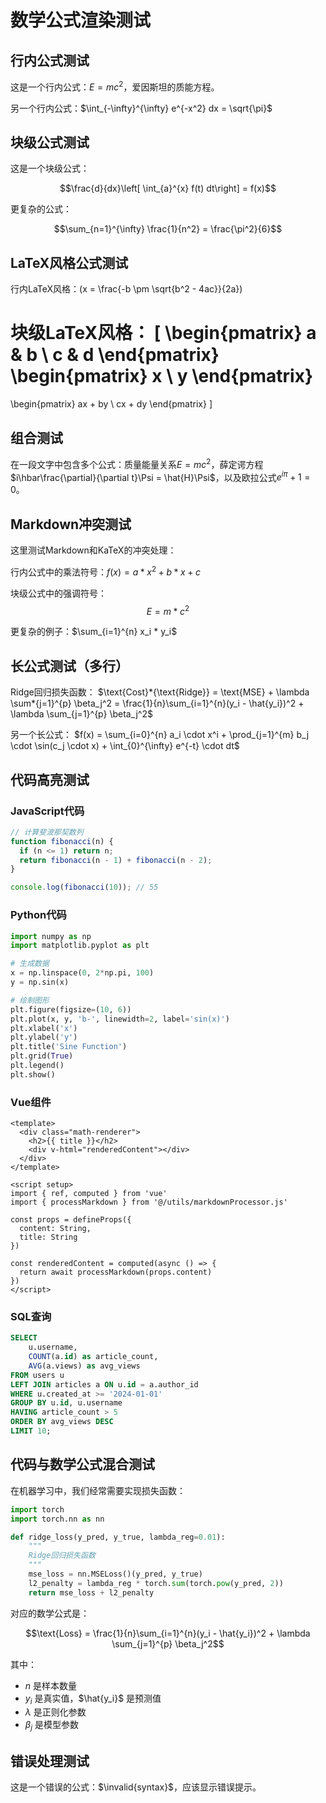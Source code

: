 # 数学公式渲染测试

## 行内公式测试
这是一个行内公式：$E = mc^2$，爱因斯坦的质能方程。

另一个行内公式：$\int_{-\infty}^{\infty} e^{-x^2} dx = \sqrt{\pi}$

## 块级公式测试
这是一个块级公式：

$$\frac{d}{dx}\left[ \int_{a}^{x} f(t) dt\right] = f(x)$$

更复杂的公式：

$$\sum_{n=1}^{\infty} \frac{1}{n^2} = \frac{\pi^2}{6}$$

## LaTeX风格公式测试
行内LaTeX风格：\(x = \frac{-b \pm \sqrt{b^2 - 4ac}}{2a}\)

块级LaTeX风格：
\[
\begin{pmatrix}
a & b \\
c & d
\end{pmatrix}
\begin{pmatrix}
x \\
y
\end{pmatrix}
=
\begin{pmatrix}
ax + by \\
cx + dy
\end{pmatrix}
\]

## 组合测试
在一段文字中包含多个公式：质量能量关系$E=mc^2$，薛定谔方程$i\hbar\frac{\partial}{\partial t}\Psi = \hat{H}\Psi$，以及欧拉公式$e^{i\pi} + 1 = 0$。

## Markdown冲突测试
这里测试Markdown和KaTeX的冲突处理：

行内公式中的乘法符号：$f(x) = a * x^2 + b * x + c$

块级公式中的强调符号：
$$E = m * c^2$$

更复杂的例子：$\sum_{i=1}^{n} x_i * y_i$

## 长公式测试（多行）
Ridge回归损失函数：
$\text{Cost}*{\text{Ridge}} = \text{MSE} + \lambda \sum*{j=1}^{p} \beta_j^2 = \frac{1}{n}\sum_{i=1}^{n}(y_i - \hat{y_i})^2 + \lambda \sum_{j=1}^{p} \beta_j^2$

另一个长公式：
$f(x) = \sum_{i=0}^{n} a_i \cdot x^i + \prod_{j=1}^{m} b_j \cdot \sin(c_j \cdot x) + \int_{0}^{\infty} e^{-t} \cdot dt$

## 代码高亮测试

### JavaScript代码
```javascript
// 计算斐波那契数列
function fibonacci(n) {
  if (n <= 1) return n;
  return fibonacci(n - 1) + fibonacci(n - 2);
}

console.log(fibonacci(10)); // 55
```

### Python代码
```python
import numpy as np
import matplotlib.pyplot as plt

# 生成数据
x = np.linspace(0, 2*np.pi, 100)
y = np.sin(x)

# 绘制图形
plt.figure(figsize=(10, 6))
plt.plot(x, y, 'b-', linewidth=2, label='sin(x)')
plt.xlabel('x')
plt.ylabel('y')
plt.title('Sine Function')
plt.grid(True)
plt.legend()
plt.show()
```

### Vue组件
```vue
<template>
  <div class="math-renderer">
    <h2>{{ title }}</h2>
    <div v-html="renderedContent"></div>
  </div>
</template>

<script setup>
import { ref, computed } from 'vue'
import { processMarkdown } from '@/utils/markdownProcessor.js'

const props = defineProps({
  content: String,
  title: String
})

const renderedContent = computed(async () => {
  return await processMarkdown(props.content)
})
</script>
```

### SQL查询
```sql
SELECT 
    u.username,
    COUNT(a.id) as article_count,
    AVG(a.views) as avg_views
FROM users u
LEFT JOIN articles a ON u.id = a.author_id
WHERE u.created_at >= '2024-01-01'
GROUP BY u.id, u.username
HAVING article_count > 5
ORDER BY avg_views DESC
LIMIT 10;
```

## 代码与数学公式混合测试

在机器学习中，我们经常需要实现损失函数：

```python
import torch
import torch.nn as nn

def ridge_loss(y_pred, y_true, lambda_reg=0.01):
    """
    Ridge回归损失函数
    """
    mse_loss = nn.MSELoss()(y_pred, y_true)
    l2_penalty = lambda_reg * torch.sum(torch.pow(y_pred, 2))
    return mse_loss + l2_penalty
```

对应的数学公式是：

$$\text{Loss} = \frac{1}{n}\sum_{i=1}^{n}(y_i - \hat{y_i})^2 + \lambda \sum_{j=1}^{p} \beta_j^2$$

其中：
- $n$ 是样本数量
- $y_i$ 是真实值，$\hat{y_i}$ 是预测值
- $\lambda$ 是正则化参数
- $\beta_j$ 是模型参数

## 错误处理测试
这是一个错误的公式：$\invalid{syntax}$，应该显示错误提示。